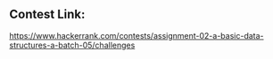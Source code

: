 ## Contest Link:

https://www.hackerrank.com/contests/assignment-02-a-basic-data-structures-a-batch-05/challenges
